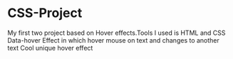 # CSS-Project
My first two project based on Hover effects.Tools I used is HTML and CSS 
Data-hover Effect in which hover mouse on text and changes to another text
Cool unique hover effect
